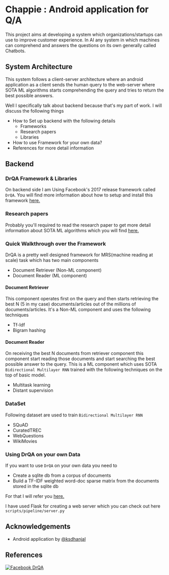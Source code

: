 # Chappie : Android application for Q/A
This project aims at developing a system which organizations/startups can use to improve customer experience. In AI any system in which machines can comprehend and answers the questions on its own generally called Chatbots.

## System Architecture
This system follows a client-server architecture where an android application as a client sends the human query to the web-server where SOTA ML algorithms starts comprehending the query and tries to return the best possible answers.

Well I specifically talk about backend because that's my part of work. I will discuss the following things  
- How to Set up backend with the following details
  - Frameworks
  - Research papers
  - Libraries
- How to use Framework for your own data?
- References for more detail information

## Backend

### DrQA Framework & Libraries

On backend side I am Using Facebook's 2017 release framework called `DrQA`.
You will find more information about how to setup and install this framework [here.](https://github.com/facebookresearch/DrQA)

### Research papers
Probably you'll required to read the research paper to get more detail information about SOTA ML algorithms which you will find [here.](https://arxiv.org/abs/1704.00051)

### Quick Walkthrough over the Framework
DrQA is a pretty well designed framework for MRS(machine reading at scale) task which has two main components
- Document Retriever (Non-ML component)
- Document Reader (ML component)

#### Document Retriever
This component operates first on the query and then starts retrieving the best N (5 in my case) documents/articles out of the millions of documents/articles.
It's a Non-ML component and uses the following techniques
- Tf-Idf
- Bigram hashing

#### Document Reader
On receiving the best N documents from retriever component this component start reading those documents and start searching the best possible answer to the query. This is a ML component which uses SOTA `Bidirectional Multilayer RNN` trained with the following techniques on the top of basic model.
- Multitask learning
- Distant supervision



### DataSet
Following dataset are used to train `Bidirectional Multilayer RNN`
- SQuAD
- CuratedTREC
- WebQuestions
- WikiMovies

### Using DrQA on your own Data
If you want to use `DrQA` on your own data you need to
- Create a sqlite db from a corpus of documents
- Build a TF-IDF weighted word-doc sparse matrix from the documents stored in the sqlite db

For that I will refer you [here.](https://github.com/facebookresearch/DrQA/tree/master/scripts/retriever)

I have used Flask for creating a web server which you can check out here `scripts/pipeline/server.py`

## Acknowledgements
- Android application by [@ksdhanjal](https://github.com/ksdhanjal/Chappie)

## References
[![Facebook DrQA](http://img.youtube.com/vi/1RN88O9C13U/0.jpg)](http://www.youtube.com/watch?v=1RN88O9C13U)
